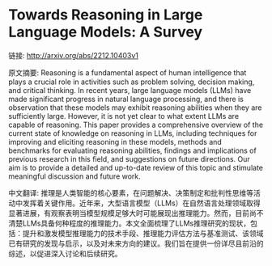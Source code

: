 # Towards Reasoning in Large Language Models: A Survey

链接: http://arxiv.org/abs/2212.10403v1

原文摘要:
Reasoning is a fundamental aspect of human intelligence that plays a crucial
role in activities such as problem solving, decision making, and critical
thinking. In recent years, large language models (LLMs) have made significant
progress in natural language processing, and there is observation that these
models may exhibit reasoning abilities when they are sufficiently large.
However, it is not yet clear to what extent LLMs are capable of reasoning. This
paper provides a comprehensive overview of the current state of knowledge on
reasoning in LLMs, including techniques for improving and eliciting reasoning
in these models, methods and benchmarks for evaluating reasoning abilities,
findings and implications of previous research in this field, and suggestions
on future directions. Our aim is to provide a detailed and up-to-date review of
this topic and stimulate meaningful discussion and future work.

中文翻译:
推理是人类智能的核心要素，在问题解决、决策制定和批判性思维等活动中发挥着关键作用。近年来，大型语言模型（LLMs）在自然语言处理领域取得显著进展，有观察表明当模型规模足够大时可能展现出推理能力。然而，目前尚不清楚LLMs具备何种程度的推理能力。本文全面梳理了LLMs推理研究的现状，包括：提升和激发模型推理能力的技术手段、推理能力评估方法与基准测试、该领域已有研究的发现与启示，以及对未来方向的建议。我们旨在提供一份详尽且前沿的综述，以促进深入讨论和后续研究。

